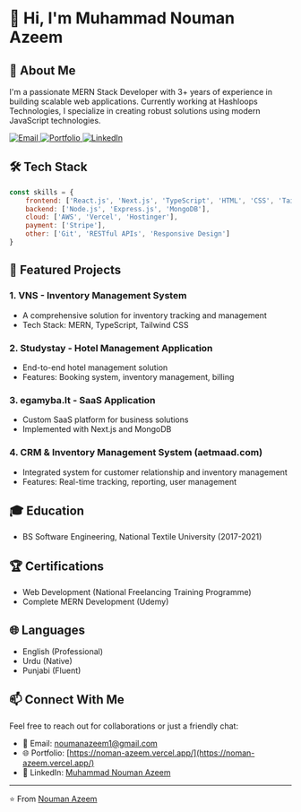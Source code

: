 # 👋 Hi, I'm Muhammad Nouman Azeem

## 💫 About Me
I'm a passionate MERN Stack Developer with 3+ years of experience in building scalable web applications. Currently working at Hashloops Technologies, I specialize in creating robust solutions using modern JavaScript technologies.

<p align="left">
  <a href="mailto:noumanazeem1@gmail.com">
    <img src="https://img.shields.io/badge/Email-noumanazeem1%40gmail.com-blue" alt="Email">
  </a>
  <a href="https://noman-azeem.vercel.app/">
    <img src="https://img.shields.io/badge/Portfolio-Website-green" alt="Portfolio">
  </a>
  <a href="https://www.linkedin.com/in/muhammad-nouman-azeem-23b849211/">
    <img src="https://img.shields.io/badge/LinkedIn-Profile-blue" alt="LinkedIn">
  </a>
</p>

## 🛠️ Tech Stack
```javascript
const skills = {
    frontend: ['React.js', 'Next.js', 'TypeScript', 'HTML', 'CSS', 'Tailwind', 'Bootstrap', 'MUI'],
    backend: ['Node.js', 'Express.js', 'MongoDB'],
    cloud: ['AWS', 'Vercel', 'Hostinger'],
    payment: ['Stripe'],
    other: ['Git', 'RESTful APIs', 'Responsive Design']
}
```

## 🚀 Featured Projects

### 1. VNS - Inventory Management System
- A comprehensive solution for inventory tracking and management
- Tech Stack: MERN, TypeScript, Tailwind CSS

### 2. Studystay - Hotel Management Application
- End-to-end hotel management solution
- Features: Booking system, inventory management, billing

### 3. egamyba.lt - SaaS Application
- Custom SaaS platform for business solutions
- Implemented with Next.js and MongoDB

### 4. CRM & Inventory Management System (aetmaad.com)
- Integrated system for customer relationship and inventory management
- Features: Real-time tracking, reporting, user management

## 🎓 Education
- BS Software Engineering, National Textile University (2017-2021)

## 🏆 Certifications
- Web Development (National Freelancing Training Programme)
- Complete MERN Development (Udemy)

## 🌐 Languages
- English (Professional)
- Urdu (Native)
- Punjabi (Fluent)

## 📫 Connect With Me
Feel free to reach out for collaborations or just a friendly chat:
- 📧 Email: noumanazeem1@gmail.com
- 🌐 Portfolio: [https://noman-azeem.vercel.app/](https://noman-azeem.vercel.app/)
- 💼 LinkedIn: [Muhammad Nouman Azeem](https://www.linkedin.com/in/muhammad-nouman-azeem-23b849211/)

---
⭐️ From [Nouman Azeem](https://github.com/nomi1028)
